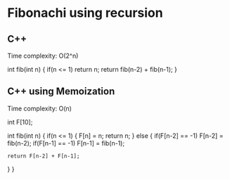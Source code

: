 # Fibonachi using recursion

## C++

Time complexity: O(2^n)

int fib(int n)
{
  if(n <= 1)
    return n;
  return fib(n-2) + fib(n-1);
}

## C++ using Memoization

Time complexity: O(n)

int F[10];

int fib(int n)
{
  if(n <= 1)
  {
    F[n] = n;
    return n;
  }
  else
  {
    if(F[n-2] == -1)
      F[n-2] = fib(n-2);
    if(F[n-1] == -1)
      F[n-1] = fib(n-1);
    
    return F[n-2] + F[n-1];
  }
}

